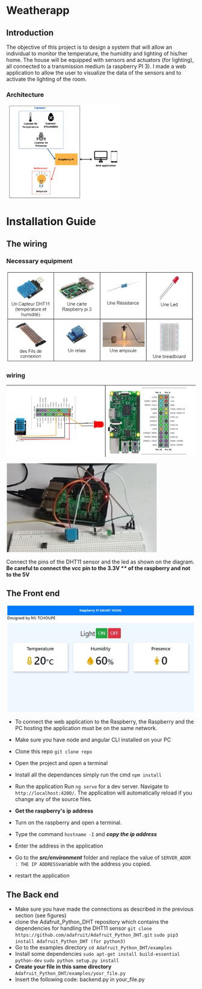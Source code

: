 # Weatherapp
## Introduction
<p>The objective of this project is to design a system that will allow an individual to monitor the temperature, the humidity and lighting of his/her home. The house will be equipped with sensors and actuators (for lighting), all connected to a transmission medium (a raspberry PI 3). I made a web application to allow the user to visualize the data of the sensors and to activate the lighting of the room.</p>

### Architecture
<p><img src="Architecture.jpg" alt="web app" width="300" heigth="400"/></p>



# Installation Guide

## The wiring
### Necessary equipment
<p><img src="equipement.jpg" alt="web app" width="500" heigth="500"/></p>

### wiring
<p><img src="wiring.jpg" alt="web app" width="700" heigth="600"/></p>

<p><img src="photo.jpg" alt="web app"  width="400" heigth="400"/></p>

<p>Connect the pins of the DHT11 sensor and the led as shown on the diagram. <b>Be careful to connect the vcc pin to the 3.3V ** of the raspberry and not to the 5V</b></p>

## The Front end
<p><img src="Rspi.jpg" alt="web app"  width="500" heigth="500"/></p>

- To connect the web application to the Raspberry, the Raspberry and the PC hosting the application must be on the same network.
- Make sure you have node and angular CLI installed on your PC
- Clone this repo
````git clone repo ````
- Open the project and open a terminal
- Install all the dependances simply run the cmd
````npm install````
- Run the application
Run `ng serve` for a dev server. Navigate to `http://localhost:4200/`. The application will automatically reload if you change any of the source files.

- **Get the raspberry's ip address**
- Turn on the raspberry and open a terminal.
- Type the command ````hostname -I```` and ***copy the ip address***
- Enter the address in the application
- Go to the ***src/environment*** folder and replace the value of ````SERVER_ADDR : THE IP ADDRESS````variable with the address you copied.
- restart the application

## The Back end
- Make sure you have made the connections as described in the previous section (see figures)
- clone the Adafruit_Python_DHT repository which contains the dependencies for handling the DHT11 sensor
`git clone https://github.com/adafruit/Adafruit_Python_DHT.git`
`sudo pip3 install Adafruit_Python_DHT (for python3)`
- Go to the  examples directory
`cd Adafruit_Python_DHT/examples`
- Install some dependencies
`sudo apt-get install build-essential python-dev`
`sudo python setup.py install`
- **Create your file in this same directory** 
`Adafruit_Python_DHT/examples/your_file.py`
- Insert the following code: backend.py in your_file.py
